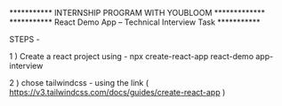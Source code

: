 
*********** INTERNSHIP PROGRAM WITH YOUBLOOM *************
*********** React Demo App – Technical Interview Task ***********


STEPS -

1 ) Create a react project using - npx create-react-app react-demo app-interview

2 ) chose tailwindcss  - using the link ( https://v3.tailwindcss.com/docs/guides/create-react-app )

